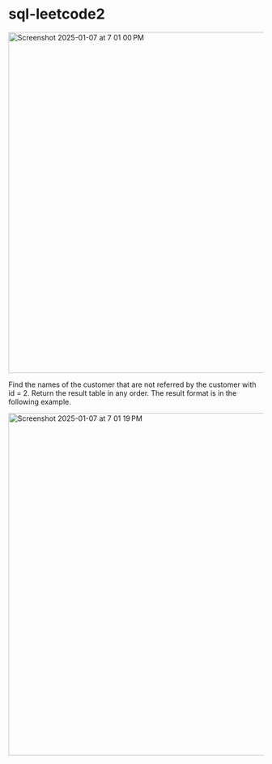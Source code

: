 # sql-leetcode2

<img width="674" alt="Screenshot 2025-01-07 at 7 01 00 PM" src="https://github.com/user-attachments/assets/0fbf69d6-f179-471e-88d2-54fa7ee7e0c3" />

Find the names of the customer that are not referred by the customer with id = 2.  Return the result table in any order.  The result format is in the following example.

<img width="677" alt="Screenshot 2025-01-07 at 7 01 19 PM" src="https://github.com/user-attachments/assets/63aa768c-7cce-43ff-85a4-d50d88505b9a" />
